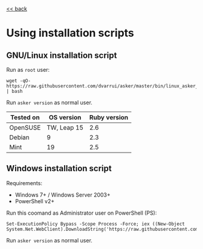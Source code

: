 
[<< back](README.md)

# Using installation scripts

## GNU/Linux installation script

Run as `root` user:
```
wget -qO- https://raw.githubusercontent.com/dvarrui/asker/master/bin/linux_asker_install.sh | bash
```

Run `asker version` as normal user.

| Tested on | OS version  | Ruby version |
| --------- | ----------- | ------------ |
| OpenSUSE  | TW, Leap 15 | 2.6          |
| Debian    | 9           | 2.3          |
| Mint      | 19          | 2.5          |

## Windows installation script

Requirements:
* Windows 7+ / Windows Server 2003+
* PowerShell v2+

Run this coomand as Administrator user on PowerShell (PS):
```
Set-ExecutionPolicy Bypass -Scope Process -Force; iex ((New-Object System.Net.WebClient).DownloadString('https://raw.githubusercontent.com/dvarrui/asker/master/bin/windows_asker_install.ps1'))
```

Run `asker version` as normal user.

